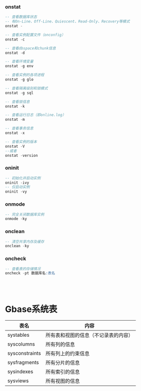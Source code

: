 ### onstat
```sql
-- 查看数据库状态
-- 有On-Line、Off-Line、Quiescent、Read-Only、Recovery等模式
onstat - 

-- 查看实例配置文件（onconfig）
onstat -c

-- 查看dbspace和chunk信息
onstat -d 

-- 查看环境变量
onstat -g env

-- 查看实例的各项进程
onstat -g glo 

-- 查看隔离级别和锁模式
onstat -g sql

-- 查看锁信息
onstat -k

-- 查看运行日志（即online.log）
onstat -m

-- 查看事务信息
onstat -x

-- 查看实例的版本
onstat -V
--或者
onstat -version
```
### oninit
```sql
-- 初始化并启动实例
oninit -ivy
-- 仅启动实例
oninit -vy
```
### onmode
```sql
-- 完全关闭数据库实例
onmode -ky
```
### onclean
```sql
-- 清空共享内存及缓存
onclean -ky
```
### oncheck
```sql
-- 查看表的存储情况
oncheck -pt 数据库名:表名
```
<br/><br/>


# Gbase系统表
| 表名 | 内容 |
| ---  | --- |
| systables | 所有表和视图的信息（不记录表的内容） |
| syscolumns | 所有列的信息 |
| sysconstraints | 所有列上的约束信息 |
| sysfragments | 所有分片的信息 |
| sysindexes | 所有索引的信息 |
| sysviews | 所有视图的信息 |

<br/><br/>